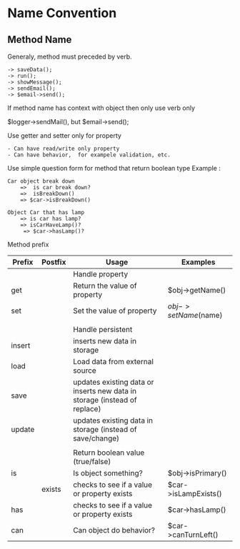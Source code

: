 Name Convention
================

Method Name
---------------

Generaly,  method must preceded by verb.

	-> saveData();
	-> run();
	-> showMessage();
	-> sendEmail();
	-> $email->send();
	
If method name has context with object then only use verb only

  $logger->sendMail(), but
  $email->send();

Use getter and setter only for property

	- Can have read/write only property
	- Can have behavior,  for exampele validation, etc.
	
Use simple question form for method that return boolean type
 Example :

	Car object break down 
		=>  is car break down?  
		=>  isBreakDown() 
		=> $car->isBreakDown()
					
	Object Car that has lamp        
		=> is car has lamp? 
		=> isCarHaveLamp()?
		 => $car->hasLamp()?


Method prefix

| Prefix  | Postfix 	| Usage                         | Examples          |
|---------|-------------|-------------------------------|-------------------|
|         |		| Handle property 	        |                   | 
| get	  | 		| Return the value of property 	| $obj->getName()   |
| set	  | 		| Set the value of property	| $obj->setName($name) |
|         |		|				|	       |
|         |             | Handle persistent             |                   |
| insert   |             | inserts new data in storage   |                   |
| load     |             | Load data from external source|                   |
| save     |             | updates existing data or inserts new data in storage (instead of replace) | |
| update   |             | updates existing data in storage (instead of save/change) | |
|          |             |                            | |
|          |             | Return boolean value (true/false) | |
| is       |             | Is object something?  | $obj->isPrimary() |
|          | exists      | checks to see if a value or property exists | $car->isLampExists() |
| has      |             | checks to see if a value or property exists | $car->hasLamp() |
| can      |             | Can object do behavior?       | $car->canTurnLeft() |
